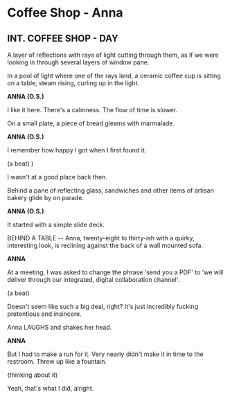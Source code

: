 # Coffee Shop - Anna

## INT. COFFEE SHOP - DAY



A layer of reflections with rays of light cutting through them, as if we were looking in through several layers of window pane. 

In a pool of light where one of the rays land, a ceramic coffee cup is sitting on a table, steam rising, curling up in the light. 



**ANNA \(O.S.\)**

I like it here. There's a calmness. The flow of time is slower.



On a small plate, a piece of bread gleams with marmalade. 



**ANNA \(O.S.\)**

I remember how happy I got when I first found it. 

\(a beat\) \)

I wasn't at a good place back then.



Behind a pane of reflecting glass, sandwiches and other items of artisan bakery glide by on parade. 



**ANNA \(O.S.\)**

It started with a simple slide deck. 



BEHIND A TABLE -- Anna, twenty-eight to thirty-ish with a quirky, interesting look, is reclining against the back of a wall mounted sofa. 



**ANNA**

At a meeting, I was asked to change the phrase 'send you a PDF' to 'we will deliver through our integrated, digital collaboration channel'.

\(a beat\)

Doesn't seem like such a big deal, right? It's just incredibly fucking pretentious and insincere. 



Anna LAUGHS and shakes her head.



**ANNA**

But I had to make a run for it. Very nearly didn't make it in time to the restroom. Threw up like a fountain. 

\(thinking about it\)

Yeah, that's what I did, alright.

